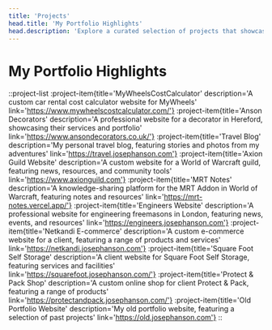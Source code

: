 ```yaml
---
title: 'Projects'
head.title: 'My Portfolio Highlights'
head.description: 'Explore a curated selection of projects that showcase my problem-solving skills and web development expertise.'
---
```


# My Portfolio Highlights

::project-list
:project-item{title='MyWheelsCostCalculator' description='A custom car rental cost calculator website for MyWheels' link='https://www.mywheelscostcalculator.com/'}
:project-item{title='Anson Decorators' description='A professional website for a decorator in Hereford, showcasing their services and portfolio' link='https://www.ansondecorators.co.uk/'}
:project-item{title='Travel Blog' description='My personal travel blog, featuring stories and photos from my adventures' link='https://travel.josephanson.com'}
:project-item{title='Axion Guild Website' description='A custom website for a World of Warcraft guild, featuring news, resources, and community tools' link='https://www.axionguild.com'}
:project-item{title='MRT Notes' description='A knowledge-sharing platform for the MRT Addon in World of Warcraft, featuring notes and resources' link='https://mrt-notes.vercel.app/'}
:project-item{title='Engineers Website' description='A professional website for engineering freemasons in London, featuring news, events, and resources' link='https://engineers.josephanson.com'}
:project-item{title='Netkandi E-commerce' description='A custom e-commerce website for a client, featuring a range of products and services' link='https://netkandi.josephanson.com'}
:project-item{title='Square Foot Self Storage' description='A client website for Square Foot Self Storage, featuring services and facilities' link='https://squarefoot.josephanson.com/'}
:project-item{title='Protect & Pack Shop' description='A custom online shop for client Protect & Pack, featuring a range of products' link='https://protectandpack.josephanson.com/'}
:project-item{title='Old Portfolio Website' description='My old portfolio website, featuring a selection of past projects' link='https://old.josephanson.com'}
::

